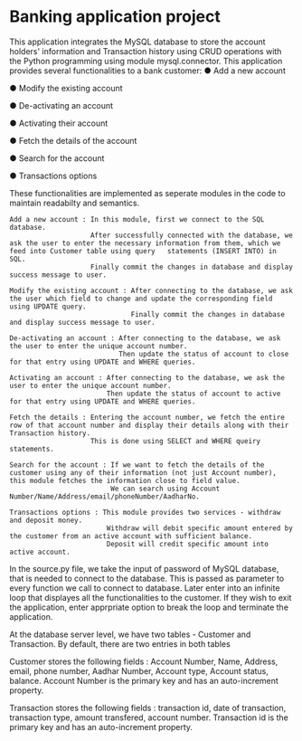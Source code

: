 # Banking application project

This application integrates the MySQL database to store the account holders' information and Transaction history using CRUD operations with the Python programming using module mysql.connector.
This application provides several functionalities to a bank customer:
● Add a new account

● Modify the existing account

● De-activating an account

● Activating their account

● Fetch the details of the account

● Search for the account

● Transactions options

These functionalities are implemented as seperate modules in the code to maintain readabilty and semantics.

    Add a new account : In this module, first we connect to the SQL database. 
                        After successfully connected with the database, we ask the user to enter the necessary information from them, which we feed into Customer table using query   statements (INSERT INTO) in SQL. 
                        Finally commit the changes in database and display success message to user.

    Modify the existing account : After connecting to the database, we ask the user which field to change and update the corresponding field using UPDATE query.                                       
                                  Finally commit the changes in database and display success message to user.

    De-activating an account : After connecting to the database, we ask the user to enter the unique account number. 
                               Then update the status of account to close for that entry using UPDATE and WHERE queries.

    Activating an account : After connecting to the database, we ask the user to enter the unique account number. 
                            Then update the status of account to active for that entry using UPDATE and WHERE queries.

    Fetch the details : Entering the account number, we fetch the entire row of that account number and display their details along with their Transaction history. 
                        This is done using SELECT and WHERE queiry statements.

    Search for the account : If we want to fetch the details of the customer using any of their information (not just Account number), this module fetches the information close to field value. 
                             We can search using Account Number/Name/Address/email/phoneNumber/AadharNo.

    Transactions options : This module provides two services - withdraw and deposit money. 
                            Withdraw will debit specific amount entered by the customer from an active account with sufficient balance.   
                            Deposit will credit specific amount into active account.

In the source.py file, we take the input of password of MySQL database, that is needed to connect to the database. This is passed as parameter to every function we call to connect to database. Later enter into an infinite loop that displayes all the functionalities to the customer. If they wish to exit the application, enter apprpriate option to break the loop and terminate the application.

At the database server level, we have two tables - Customer and Transaction. By default, there are two entries in both tables

Customer stores the following fields : Account Number, Name, Address, email, phone number, Aadhar Number, Account type, Account status, balance.
Account Number is the primary key and has an auto-increment property.

Transaction stores the following fields : transaction id, date of transaction, transaction type, amount transfered, account number.
Transaction id is the primary key and has an auto-increment property.
